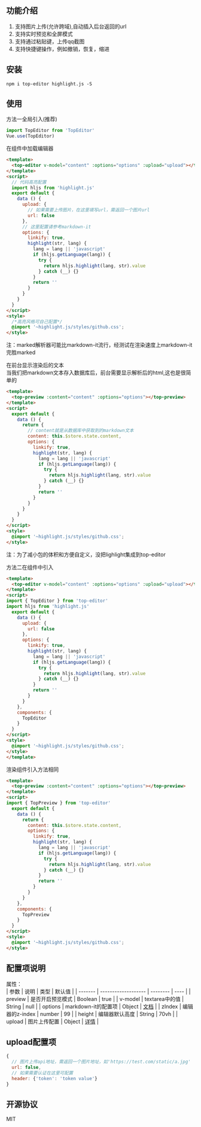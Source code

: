 ## 功能介绍
1. 支持图片上传(允许跨域),自动插入后台返回的url 
2. 支持实时预览和全屏模式
3. 支持通过粘贴键，上传qq截图
4. 支持快捷键操作，例如撤销，恢复，缩进
## 安装
```node
npm i top-editor highlight.js -S
```

## 使用
方法一全局引入(推荐)  
```javascript
import TopEditor from 'TopEditor'
Vue.use(TopEditor)
```

在组件中加载编辑器  
```html
<template>
  <top-editor v-model="content" :options="options" :upload="upload"></top-editor>
</template>
<script>
  // 代码高亮配置
  import hljs from 'highlight.js'
  export default {
    data () {
      upload: {
        // 如果需要上传图片，在这里填写url，需返回一个图片url
        url: false
      },
      // 这里配置请参考markdown-it
      options: {
        linkify: true,
        highlight(str, lang) {
          lang = lang || 'javascript'
          if (hljs.getLanguage(lang)) {
            try {
              return hljs.highlight(lang, str).value
            } catch (__) {}
          }
          return ''
        }
      }
    }
  }
</script>
<style>
  /*高亮风格可自己配置*/
  @import '~highlight.js/styles/github.css';
</style>
```
注：marked解析器可能比markdown-it流行，经测试在渲染速度上markdown-it完胜marked

在前台显示渲染后的文本  
当我们把markdown文本存入数据库后，前台需要显示解析后的html,这也是很简单的
```html
<template>
  <top-preview :content="content" :options="options"></top-preview>
</template>
<script>
  export default {
    data () {
      return {
        // content就是从数据库中获取到的markdown文本
        content: this.$store.state.content,
        options: {
          linkify: true,
          highlight(str, lang) {
            lang = lang || 'javascript'
            if (hljs.getLanguage(lang)) {
              try {
                return hljs.highlight(lang, str).value
              } catch (__) {}
            }
            return ''
          }
        }
      }
    }
  }
</script>
<style>
  @import '~highlight.js/styles/github.css';
</style>
```
注：为了减小包的体积和方便自定义，没把lighlight集成到top-editor

方法二在组件中引入  
```html
<template>
  <top-editor v-model="content" :options="options" :upload="upload"></top-editor>
</template>
<script>
import { TopEditor } from 'top-editor'
import hljs from 'highlight.js'
  export default {
    data () {
      upload: {
        url: false
      },
      options: {
        linkify: true,
        highlight(str, lang) {
          lang = lang || 'javascript'
          if (hljs.getLanguage(lang)) {
            try {
              return hljs.highlight(lang, str).value
            } catch (__) {}
          }
          return ''
        }
      }
    },
    components: {
      TopEditor
    }
  }
</script>
<style>
  @import '~highlight.js/styles/github.css';
</style>
</template>
```

渲染组件引入方法相同  
```html
<template>
  <top-preview :content="content" :options="options"></top-preview>
</template>
<script>
import { TopPreview } from 'top-editor'
  export default {
    data () {
      return {
        content: this.$store.state.content,
        options: {
          linkify: true,
          highlight(str, lang) {
            lang = lang || 'javascript'
            if (hljs.getLanguage(lang)) {
              try {
                return hljs.highlight(lang, str).value
              } catch (__) {}
            }
            return ''
          }
        }
      }
    },
    components: {
      TopPreview
    }
  }
</script>
<style>
  @import '~highlight.js/styles/github.css';
</style>
```

## 配置项说明
属性：  
| 参数 | 说明 | 类型 | 默认值 |
| ------- | ------------------- | -------- | ---- |
| preview | 是否开启预览模式    | Boolean  | true |
| v-model | textarea中的值      | String   | null |
| options | markdown-it的配置项 | Object   | [文档](https://github.com/markdown-it/markdown-it) |
| zIndex  | 编辑器的z-index     | number   | 99   |
| height  | 编辑器默认高度      | String   | 70vh |
| upload  | 图片上传配置        | Object   | [详情](#upload) |

<a id="upload"></a>
## upload配置项
```javascript
{
  // 图片上传api地址，需返回一个图片地址，如'https://test.com/static/a.jpg'
  url: false,
  // 如果需要认证在这里可配置
  header: {'token': 'token value'}
}

```

## 开源协议
MIT